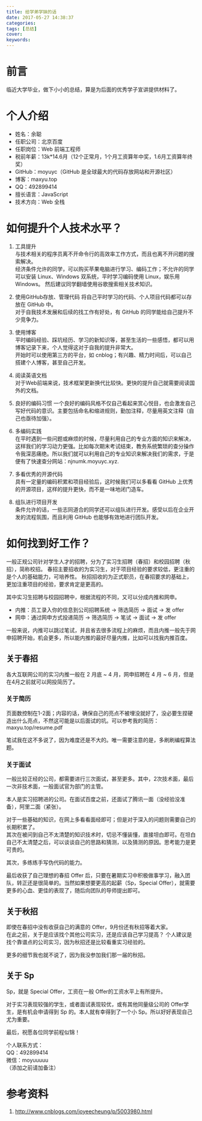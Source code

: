```yaml
---
title: 给学弟学妹的话
date: 2017-05-27 14:38:37
categories:
tags: [总结]
cover:
keywords:
---
```


# 前言
临近大学毕业，做下小小的总结，算是为后面的优秀学子宣讲提供材料了。

# 个人介绍

- 姓名：余聪
- 任职公司：北京百度
- 任职岗位：Web 前端工程师
- 税前年薪：13k*14.6月（12个正常月，1个月工资算年中奖，1.6月工资算年终奖）
- GitHub：moyuyc（GitHub 是全球最大的代码存放网站和开源社区）
- 博客：maxyu.top
- QQ：492899414
- 擅长语言：JavaScript
- 技术方向：Web 全栈

# 如何提升个人技术水平？

1. 工具提升  
    与技术相关的程序员离不开命令行的高效率工作方式，而且也离不开问题的搜索解决。  
    经济条件允许的同学，可以购买苹果电脑进行学习、编码工作；不允许的同学可以安装 Linux、Windows 双系统，平时学习编码使用 Linux，娱乐用Windows。
    然后建议同学翻墙使用谷歌搜索相关技术知识。

2. 使用GitHub存放、管理代码
    将自己平时学习的代码、个人项目代码都可以存放在 GitHub 中。  
    对于自我技术发展和后续的找工作有好处，有 GitHub 的同学能给自己提升不少竞争力。

3. 使用博客  
    平时编码经验、踩坑经历、学习的新知识等，甚至生活的一些感悟，都可以用博客记录下来，个人觉得这对于自我的提升非常大。  
    开始时可以使用第三方的平台，如 cnblog；有兴趣、精力时间后，可以自己搭建个人博客，甚至自己开发。

4. 阅读英语文档  
    对于Web前端来说，技术框架更新换代比较快。更快的提升自己就需要阅读国外的文档。

5. 良好的编码习惯
    一个良好的编码风格不仅自己看起来赏心悦目，也会激发自己写好代码的意识。主要包括命名和缩进规则，勤加注释，尽量用英文注释（自己也亟待加强）。
    
6. 多编码实践  
    在平时遇到一些问题或麻烦的时候，尽量利用自己的专业方面的知识来解决，这样我们的学习动力更强。比如每次期末考试结束，教务系统繁琐的查分操作令我深恶痛绝。所以我们就可以利用自己的专业知识来解决我们的需求，于是便有了快速查分网站：njnumk.moyuyc.xyz.

7. 多看优秀的开源代码  
    具有一定量的编码积累和项目经验后，这时候我们可以多看看 GitHub 上优秀的开源项目，这样的提升更快，而不是一味地闭门造车。

8. 组队进行项目开发  
    条件允许的话，一些志同道合的同学还可以组队进行开发。感受以后在企业开发的流程氛围，而且利用 GitHub 也能够有效地进行团队开发。

# 如何找到好工作？

一般正规公司针对学生人才的招聘，分为了实习生招聘（春招）和校园招聘（秋招），简称校招。
春招主要招收的为实习生，对于项目经验的要求较低，更注重的是个人的基础能力，可培养性。
秋招招收的为正式职员，在春招要求的基础上，更加注重项目的经验，要求肯定是更高的。

其中实习生招聘与校园招聘中，根据流程的不同，又可以分成内推和网申。
- 内推：员工录入你的信息到公司招聘系统 -> 筛选简历 -> 面试 -> 发 offer
- 网申：通过网申方式投递简历 -> 筛选简历 -> 笔试 -> 面试 -> 发 offer

一般来说，内推可以跳过笔试，并且省去很多流程上的麻烦，而且内推一般先于网申招聘开始，机会更多，所以能内推的最好尽量内推，比如可以找我内推百度。

## 关于春招

各大互联网公司的实习内推一般在 2 月底 ~ 4 月，网申招聘在 4 月 ~ 6 月，但是在4月之前就可以网投简历了。

### 关于简历

页面数控制在1-2面；内容的话，确保自己的亮点不被埋没就好了，没必要生捏硬造出什么亮点，不然这可能是以后面试的坑。可以参考我的简历：maxyu.top/resume.pdf

笔试我在这不多说了，因为难度还是不大的。唯一需要注意的是，多刷刷编程算法题。

### 关于面试

一般比较正经的公司，都需要进行三次面试，甚至更多。其中，2次技术面，最后一次非技术面，一般面试官为部门的主管。

本人是实习招聘进的公司。在面试百度之前，还面试了腾讯一面（没经验没准备），阿里二面（紧张）。  

对于一些基础的知识，在网上多看看面经即可；但是对于深入的问题则需要自己的长期积累了。  
其次在被问到自己不太清楚的知识技术时，切忌不懂装懂，直接坦白即可。在坦白自己不太清楚之后，可以谈谈自己的思路和猜测，以及猜测的原因。思考能力是更可贵的。

其次，多练练手写伪代码的能力。

最后收获了自己理想的春招 Offer 后，只要在暑期实习中积极做事学习，融入团队，转正还是很简单的。当然如果想要更高的起薪（Sp，Special Offer），就需要更多的心血、更佳的表现了，随后向团队的导师提出即可。

## 关于秋招

即使在春招中没有收获自己的满意的 Offer，9月份还有秋招等着大家。  
在此之前，关于是应该找个其他公司实习，还是应该自己学习提高？
个人建议是找个靠谱点的公司实习，因为秋招还是比较看重实习经验的。

更多的细节我也就不说了，因为我没参加我们那一届的秋招。

## 关于 Sp

Sp，就是 Special Offer，工资在一般 Offer的工资水平上有所提升。

对于实习表现较强的学生，或者面试表现较优，或有其他同量级公司的 Offer学生，是有机会申请得到 Sp 的。本人就有幸得到了一个小 Sp。所以好好表现自己尤为重要。


最后，祝愿各位同学前程似锦！

个人联系方式：  
QQ：492899414  
微信：moyuuuuu  
（添加之前请加备注）

# 参考资料
1. http://www.cnblogs.com/joyeecheung/p/5003980.html
